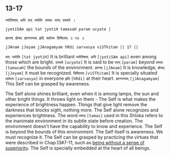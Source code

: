 ## <a name='_17'></a>13-17


```shloka-sa
ज्योतिषाम् अपि तत् ज्योतिः तमसः परम् उच्यते ।
```
```shloka-sa-hk
jyotiSAm api tat jyotiH tamasaH param ucyate |
```
```shloka-sa
ज्ञानम् ज्ञेयम् ज्ञानगम्यम् हृदि सर्वस्य विष्ठितम् ॥ १७ ॥
```
```shloka-sa-hk
jJAnam jJeyam jJAnagamyam hRdi sarvasya viSThitam || 17 ||
```

`तत् ज्योतिः` `[tat jyotiH]` It is brilliant `ज्योतिषाम् अपि` `[jyotiSAm api]` even among those which are bright. `उच्यते` `[ucyate]` It is said to be `परम्` `[param]` beyond `तमसः` `[tamasaH]` the bounds of the environment. `ज्ञानम्` `[jJAnam]` It is knowledge, `ज्ञेयम्` `[jJeyam]` it must be recognized. `विष्ठितम्` `[viSThitam]` It is specially situated `सर्वस्य` `[sarvasya]` in everyone `हृदि` `[hRdi]` at their heart. `ज्ञानगम्यम्` `[jJAnagamyam]` This Self can be grasped by awareness.

The Self alone shines brilliant, even when it is among lamps, the sun and other bright things. It throws light on them - The Self is what makes the experience of brightness happen. Things that give light remove the darkness that blocks sight, nothing more. The Self alone recognizes and experiences brightness.
The word `तमस्` `[tamas]` used in this Shloka refers to the inanimate environment in its subtle state before creation. The environment doesn't have the capability to know and experience. 
The Self is beyond the bounds of this environment.
The Self itself is awareness. We must recognize it. The Self can be grasped by practicing the virtues that were described in Chap.13#7-11, such as [being without a sense of superiority](virtues_amanitvam). 
The Self is specially embedded at the heart of all beings.

